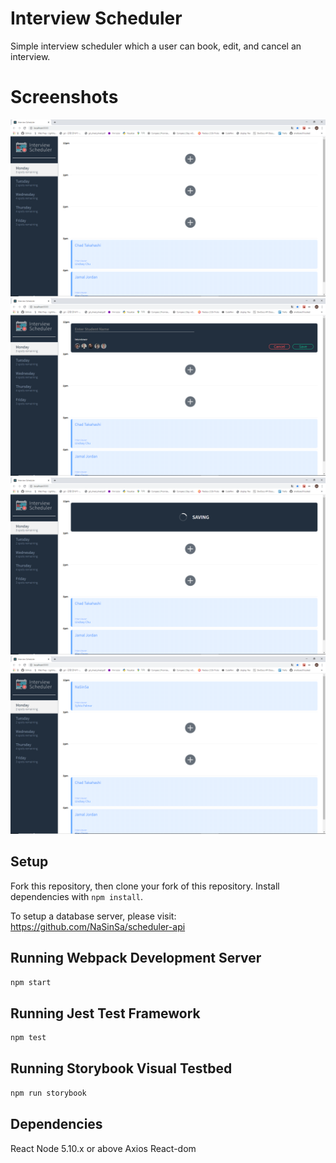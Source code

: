 # Interview Scheduler

Simple interview scheduler which a user can book, edit, and cancel an interview.

# Screenshots
!["screenshot of the first page"](https://github.com/NaSinSa/scheduler/blob/master/docs/Default.png?raw=true)
!["screenshot of booking a new appointment"](https://github.com/NaSinSa/scheduler/blob/master/docs/Book.png?raw=true)
!["screenshot of saving the new appointment"](https://github.com/NaSinSa/scheduler/blob/master/docs/Saving.png?raw=true)
!["screenshot of completed"](https://github.com/NaSinSa/scheduler/blob/master/docs/Booked.png?raw=true)

## Setup
Fork this repository, then clone your fork of this repository.
Install dependencies with `npm install`.

To setup a database server, please visit: https://github.com/NaSinSa/scheduler-api

## Running Webpack Development Server

```sh
npm start
```

## Running Jest Test Framework

```sh
npm test
```

## Running Storybook Visual Testbed

```sh
npm run storybook
```
## Dependencies

React
Node 5.10.x or above
Axios
React-dom